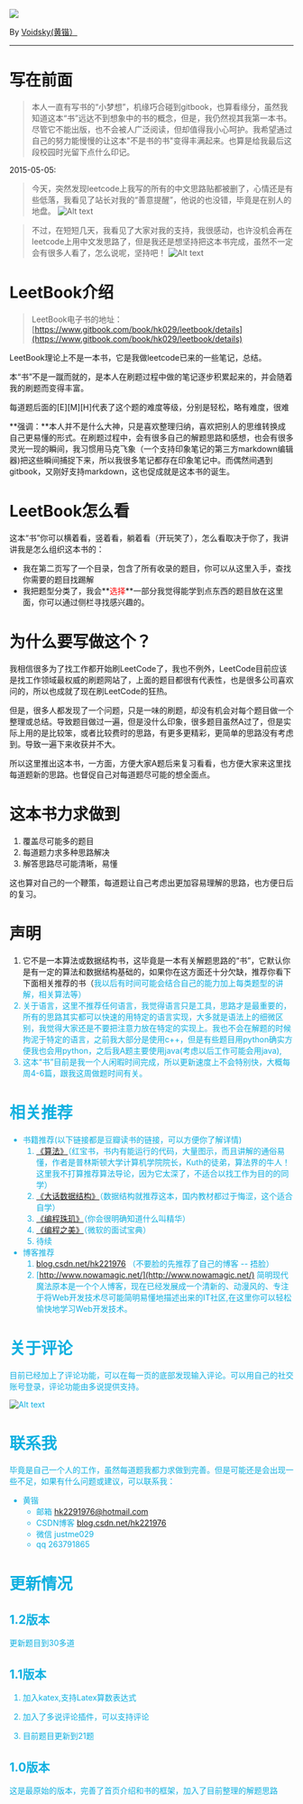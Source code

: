 ![](146082043110733.png)

 By [Voidsky(黄锴）](https://github.com/hk029)

---
# 写在前面
>本人一直有写书的“小梦想”，机缘巧合碰到gitbook，也算看缘分，虽然我知道这本“书”远达不到想象中的书的概念，但是，我仍然视其我第一本书。尽管它不能出版，也不会被人广泛阅读，但却值得我小心呵护。我希望通过自己的努力能慢慢的让这本"不是书的书"变得丰满起来。也算是给我最后这段校园时光留下点什么印记。

2015-05-05:
>今天，突然发现leetcode上我写的所有的中文思路贴都被删了，心情还是有些低落，我看见了站长对我的“善意提醒”，他说的也没错，毕竟是在别人的地盘。
![Alt text](./1462450627386.png)


>不过，在短短几天，我看见了大家对我的支持，我很感动，也许没机会再在leetcode上用中文发思路了，但是我还是想坚持把这本书完成，虽然不一定会有很多人看了，怎么说呢，坚持吧！
![Alt text](./1462450863918.png)

# LeetBook介绍

>LeetBook电子书的地址：[https://www.gitbook.com/book/hk029/leetbook/details](https://www.gitbook.com/book/hk029/leetbook/details)

LeetBook理论上不是一本书，它是我做leetcode已来的一些笔记，总结。

本“书”不是一蹴而就的，是本人在刷题过程中做的笔记逐步积累起来的，并会随着我的刷题而变得丰富。

每道题后面的[E][M][H]代表了这个题的难度等级，分别是轻松，略有难度，很难

**强调：**本人并不是什么大神，只是喜欢整理归纳，喜欢把别人的思维转换成自己更易懂的形式。在刷题过程中，会有很多自己的解题思路和感想，也会有很多灵光一现的瞬间，我习惯用马克飞象（一个支持印象笔记的第三方markdown编辑器)把这些瞬间捕捉下来，所以我很多笔记都存在印象笔记中。而偶然间遇到gitbook，又刚好支持markdown，这也促成就是这本书的诞生。

# LeetBook怎么看
这本“书”你可以横着看，竖着看，躺着看（开玩笑了），怎么看取决于你了，我讲讲我是怎么组织这本书的：
- 我在第二页写了一个目录，包含了所有收录的题目，你可以从这里入手，查找你需要的题目找踢解
- 我把题型分类了，我会**<font color=red>选择</font>**一部分我觉得能学到点东西的题目放在这里面，你可以通过侧栏寻找感兴趣的。

# 为什么要写做这个？
我相信很多为了找工作都开始刷LeetCode了，我也不例外，LeetCode目前应该是找工作领域最权威的刷题网站了，上面的题目都很有代表性，也是很多公司喜欢问的，所以也成就了现在刷LeetCode的狂热。

但是，很多人都发现了一个问题，只是一味的刷题，却没有机会对每个题目做一个整理或总结。导致题目做过一遍，但是没什么印象，很多题目虽然A过了，但是实际上用的是比较笨，或者比较费时的思路，有更多更精彩，更简单的思路没有考虑到。导致一遍下来收获并不大。

所以这里推出这本书，一方面，方便大家A题后来复习看看，也方便大家来这里找每道题新的思路。也督促自己对每道题尽可能的想全面点。


# 这本书力求做到
1. 覆盖尽可能多的题目
2. 每道题力求多种思路解决
3. 解答思路尽可能清晰，易懂

这也算对自己的一个鞭策，每道题让自己考虑出更加容易理解的思路，也方便日后的复习。


# 声明
1. 它不是一本算法或数据结构书，这毕竟是一本有关解题思路的“书”，它默认你是有一定的算法和数据结构基础的，如果你在这方面还十分欠缺，推荐你看下下面相关推荐的书（<font color=keyblue>我以后有时间可能会结合自己的能力加上每类题型的讲解，相关算法等）
2. 关于语言，这里不推荐任何语言，我觉得语言只是工具，思路才是最重要的，所有的思路其实都可以快速的用特定的语言实现，大多就是语法上的细微区别，我觉得大家还是不要把注意力放在特定的实现上。我也不会在解题的时候拘泥于特定的语言，之前我大部分是使用c++，但是有些题目用python确实方便我也会用python，之后我A题主要使用java(考虑以后工作可能会用java),
2. 这本“书”目前是我一个人闲暇时间完成，所以更新速度上不会特别快，大概每周4-6篇，跟我这周做题时间有关。


# 相关推荐
- 书籍推荐(以下链接都是豆瓣读书的链接，可以方便你了解详情)
  1. [《算法》](https://book.douban.com/subject/10432347/)（红宝书，书内有能运行的代码，大量图示，而且讲解的通俗易懂，作者是普林斯顿大学计算机学院院长，Kuth的徒弟，算法界的牛人！这里我不打算推荐算法导论，因为它太深了，不适合以找工作为目的的同学）
  2. [《大话数据结构》](https://book.douban.com/subject/6424904/)（数据结构就推荐这本，国内教材都过于悔涩，这个适合自学）
  3. [《编程珠玑》](https://book.douban.com/subject/3227098/)（你会很明确知道什么叫精华）
  4. [《编程之美》](https://book.douban.com/subject/3004255/)（微软的面试宝典）
  5. 待续
- 博客推荐
  1. [blog.csdn.net/hk221976](blog.csdn.net/hk221976) （不要脸的先推荐了自己的博客 -- 捂脸）
  2. [http://www.nowamagic.net/](http://www.nowamagic.net/) 简明现代魔法原本是一个个人博客，现在已经发展成一个清新的、动漫风的、专注于将Web开发技术尽可能简明易懂地描述出来的IT社区,在这里你可以轻松愉快地学习Web开发技术。

# 关于评论
目前已经加上了评论功能，可以在每一页的底部发现输入评论。可以用自己的社交账号登录，评论功能由多说提供支持。

![Alt text](./1461598844843.png)
# 联系我
毕竟是自己一个人的工作，虽然每道题我都力求做到完善。但是可能还是会出现一些不足，如果有什么问题或建议，可以联系我：

- 黄锴
  - 邮箱   [hk2291976@hotmail.com](hk2291976@hotmail.com)
  - CSDN博客 [blog.csdn.net/hk221976](blog.csdn.net/hk221976)
  - 微信 justme029
  - qq 263791865



# 更新情况
## 1.2版本

更新题目到30多道

## 1.1版本
1. 加入katex,支持Latex算数表达式

2. 加入了多说评论插件，可以支持评论

3. 目前题目更新到21题

## 1.0版本
这是最原始的版本，完善了首页介绍和书的框架，加入了目前整理的解题思路